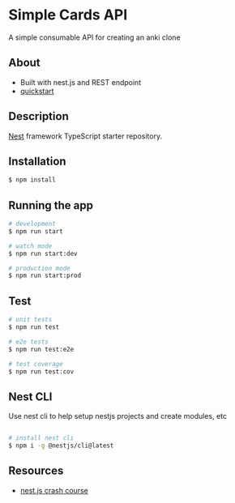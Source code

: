 # Simple Cards API

A simple consumable API for creating an anki clone

## About

- Built with nest.js and REST endpoint
- [quickstart](https://docs.nestjs.com/)

## Description

[Nest](https://github.com/nestjs/nest) framework TypeScript starter repository.

## Installation

```bash
$ npm install
```

## Running the app

```bash
# development
$ npm run start

# watch mode
$ npm run start:dev

# production mode
$ npm run start:prod
```

## Test

```bash
# unit tests
$ npm run test

# e2e tests
$ npm run test:e2e

# test coverage
$ npm run test:cov
```

## Nest CLI

Use nest cli to help setup nestjs projects and create modules, etc

```bash

# install nest cli 
$ npm i -g @nestjs/cli@latest

```

## Resources
- [nest.js crash course](https://www.youtube.com/watch?v=pcX97ZrTE6M&list=RDCMUCW5YeuERMmlnqo4oq8vwUpg&index=4)